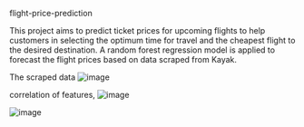 flight-price-prediction

This project aims to predict ticket prices for upcoming flights to help customers in selecting the optimum time for travel and the cheapest flight to the desired destination. A random forest regression model is applied to forecast the flight prices based on data scraped from Kayak.

The scraped data
![image](https://github.com/sathishkumar-2001/pythonprb/assets/126504329/9f061bf5-799a-4d85-8037-89205b21a3bc)

correlation of features,
![image](https://github.com/sathishkumar-2001/pythonprb/assets/126504329/63134fdc-9733-4b4d-95aa-4ebe6315d779)



![image](https://github.com/sathishkumar-2001/pythonprb/assets/126504329/21f47a83-62a6-4543-9fcb-547b59653869)
